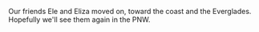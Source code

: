 Our friends Ele and Eliza moved on, toward the coast and the Everglades.  Hopefully we'll see them again in the PNW.